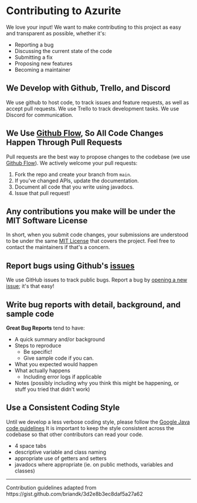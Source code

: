 # Contributing to Azurite
We love your input! We want to make contributing to this project as easy and transparent as possible, whether it's:

- Reporting a bug
- Discussing the current state of the code
- Submitting a fix
- Proposing new features
- Becoming a maintainer

## We Develop with Github, Trello, and Discord
We use github to host code, to track issues and feature requests, as well as accept pull requests.
We use Trello to track development tasks.
We use Discord for communication.

## We Use [Github Flow](https://guides.github.com/introduction/flow/index.html), So All Code Changes Happen Through Pull Requests
Pull requests are the best way to propose changes to the codebase (we use [Github Flow](https://guides.github.com/introduction/flow/index.html)). We actively welcome your pull requests:

1. Fork the repo and create your branch from `main`.
2. If you've changed APIs, update the documentation.
3. Document all code that you write using javadocs.
6. Issue that pull request!

## Any contributions you make will be under the MIT Software License
In short, when you submit code changes, your submissions are understood to be under the same [MIT License](https://github.com/Games-With-Gabe-Community/Azurite/blob/main/LICENSE) that covers the project. Feel free to contact the maintainers if that's a concern.

## Report bugs using Github's [issues](https://github.com/Games-With-Gabe-Community/Azurite/issues)
We use GitHub issues to track public bugs. Report a bug by [opening a new issue](); it's that easy!

## Write bug reports with detail, background, and sample code
**Great Bug Reports** tend to have:

- A quick summary and/or background
- Steps to reproduce
  - Be specific!
  - Give sample code if you can.
- What you expected would happen
- What actually happens
  - Including error logs if applicable
- Notes (possibly including why you think this might be happening, or stuff you tried that didn't work)

## Use a Consistent Coding Style
Until we develop a less verbose coding style, please follow the [Google Java code guidelines](https://google.github.io/styleguide/javaguide.html) 
It is important to keep the style consistent across the codebase so that other contributors can read your code.

* 4 space tabs
* descriptive variable and class naming
* appropriate use of getters and setters
* javadocs where appropriate (ie. on public methods, variables and classes)

<hr />
Contribution guidelines adapted from https://gist.github.com/briandk/3d2e8b3ec8daf5a27a62
